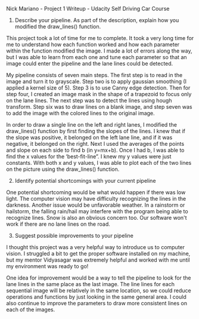 Nick Mariano - Project 1 Writeup - Udacity Self Driving Car Course

1. Describe your pipeline. As part of the description, explain how you modified the draw_lines() function.

This project took a lot of time for me to complete. It took a very long time for me to understand how each function worked and how each parameter within the function modified the image. I made a lot of errors along the way, but I was able to learn from each one and tune each parameter so that an  image could enter the pipeline and the lane lines could be detected.

My pipeline consists of seven main steps. The first step is to read in the image and turn it to grayscale. Step two is to apply gaussian smoothing (I applied a kernel size of 5). Step 3 is to use Canny edge detection. Then for step four, I created an image mask in the shape of a trapezoid to focus only on the lane lines. The next step was to detect the lines using hough transform. Step six was to draw lines on a blank image, and step seven was to add the image with the colored lines to the original image.

In order to draw a single line on the left and right lanes, I modified the draw_lines() function by first finding the slopes of the lines. I knew that if the slope was positive, it belonged on the left lane line, and if it was negative, it belonged on the right. Next I used the averages of the points and slope on each side to find b (in y=mx+b). Once I had b, I was able to find the x values for the ‘best-fit-line”.  I knew my y values were just constants. With both x and y values, I was able to plot each of the two lines on the picture using the draw_lines() function.

2. Identify potential shortcomings with your current pipeline

One potential shortcoming would be what would happen if there was low light. The computer vision may have difficulty recognizing the lines in the darkness. Another issue would be unfavorable weather. In a rainstorm or hailstorm, the falling rain/hail may interfere with the program being able to recognize lines. Snow is also an obvious concern too. Our software won't work if there are no lane lines on the road.

3. Suggest possible improvements to your pipeline

I thought this project was a very helpful way to introduce us to computer vision. I struggled a bit to get the proper software installed on my machine, but my mentor Vidyasagar was extremely helpful and worked with me until my environment was ready to go! 

One idea for improvement would be a way to tell the pipeline to look for the lane lines in the same place as the last image. The line lines for each sequential image will be relatively in the same location, so we could reduce operations and functions by just looking in the same general area. I could also continue to improve the parameters to draw more consistent lines on each of the images. 
